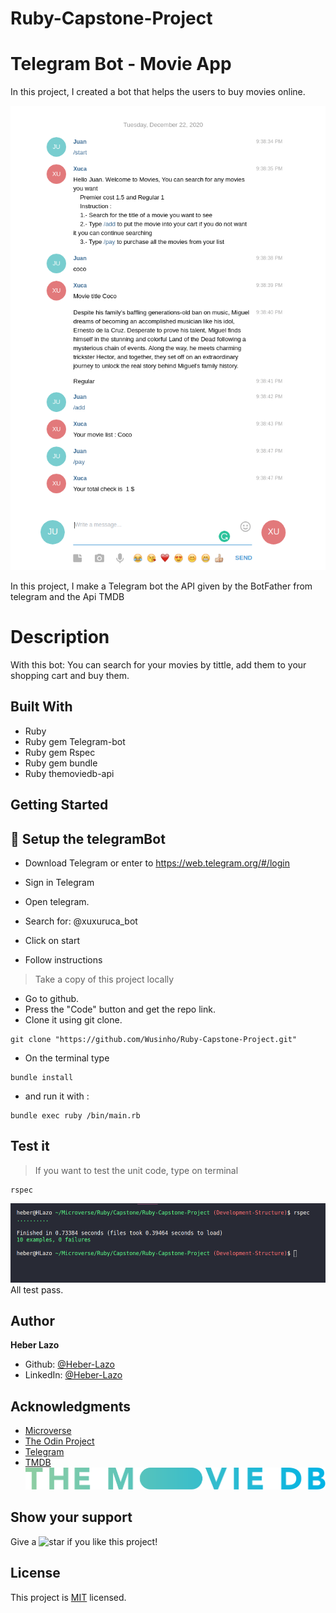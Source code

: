 # Ruby-Capstone-Project

# Telegram Bot - Movie App

In this project, I created a bot that helps the users to buy movies online.

![screenshot](assets/tele_screnshot.png)

In this project, I make a Telegram bot the API given by the BotFather from telegram and the Api TMDB

# Description

With this bot:
You can search for your movies by tittle, add them to your shopping cart and buy them.

## Built With

- Ruby
- Ruby gem Telegram-bot
- Ruby gem Rspec
- Ruby gem bundle
- Ruby themoviedb-api

## Getting Started

## 📝 Setup the telegramBot

- Download Telegram or enter to https://web.telegram.org/#/login

- Sign in Telegram

- Open telegram.

- Search for: @xuxuruca_bot

- Click on start

- Follow instructions

> Take a copy of this project locally

- Go to github.
- Press the "Code" button and get the repo link.
- Clone it using git clone.

```
git clone "https://github.com/Wusinho/Ruby-Capstone-Project.git"
```

- On the terminal type

```
bundle install
```

- and run it with :

```
bundle exec ruby /bin/main.rb
```

## Test it

> If you want to test the unit code, type on terminal

```
rspec
```

![screenshot](assets/Rspec.png)
All test pass.

## Author

<b>Heber Lazo</b>

- Github: [@Heber-Lazo](https://github.com/Wusinho)
- LinkedIn: [@Heber-Lazo](https://www.linkedin.com/in/heber-lazo-benza-523266133/)

## Acknowledgments

- [Microverse](https://www.microverse.org/)
- [The Odin Project](https://www.theodinproject.com)
- [Telegram](https://web.telegram.org/)
- [TMDB](https://www.themoviedb.org/)![screenshot](assets/logo.svg)

## Show your support

<p> Give a 
  <g-emoji class="g-emoji" alias="star" fallback-src="https://github.githubassets.com/images/icons/emoji/unicode/2b50.png"><img class="emoji" alt="star" height="20" width="20" src="https://github.githubassets.com/images/icons/emoji/unicode/2b50.png"></g-emoji>
  if you like this project!</p>

## License

This project is [MIT](LICENSE) licensed.
